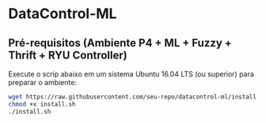 # DataControl-ML

## Pré-requisitos (Ambiente P4 + ML + Fuzzy + Thrift + RYU Controller)
Execute o scrip abaixo em um sistema Ubuntu 16.04 LTS (ou superior) para preparar o ambiente:

```bash
wget https://raw.githubusercontent.com/seu-repo/datacontrol-ml/install.sh
chmod +x install.sh
./install.sh
```
